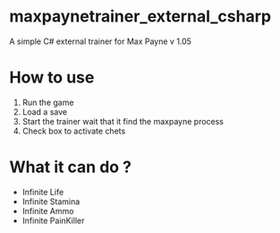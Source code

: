 # maxpaynetrainer_external_csharp
A simple C# external trainer for Max Payne v 1.05

# How to use
1. Run the game
2. Load a save
3. Start the trainer wait that it find the maxpayne process
4. Check box to activate chets

# What it can do ?
* Infinite Life
* Infinite Stamina
* Infinite Ammo
* Infinite PainKiller
